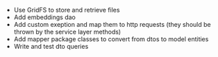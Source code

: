 - Use GridFS to store and retrieve files
- Add embeddings dao
- Add custom exeption and map them to http requests (they should be thrown by 
the service layer methods)
- Add mapper package classes to convert from dtos to model entities
- Write and test dto queries